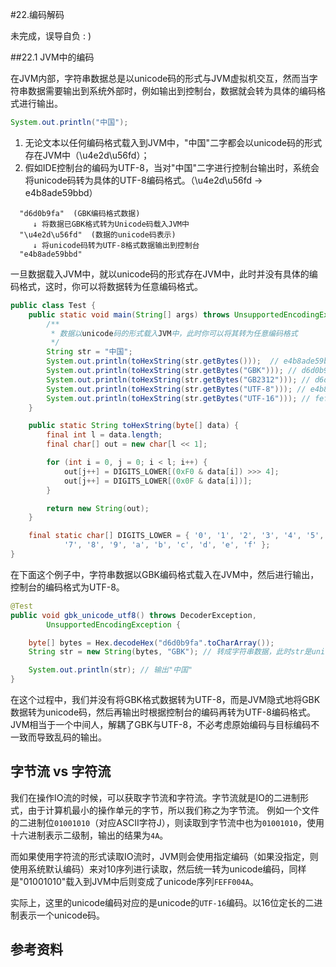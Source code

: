#22.编码解码

未完成，误导自负 : )

##22.1 JVM中的编码

在JVM内部，字符串数据总是以unicode码的形式与JVM虚拟机交互，然而当字符串数据需要输出到系统外部时，例如输出到控制台，数据就会转为具体的编码格式进行输出。

```Java
System.out.println("中国");
```
1. 无论文本以任何编码格式载入到JVM中，"中国"二字都会以unicode码的形式存在JVM中（\u4e2d\u56fd）；
2. 假如IDE控制台的编码为UTF-8，当对"中国"二字进行控制台输出时，系统会将unicode码转为具体的UTF-8编码格式。（\u4e2d\u56fd -> e4b8ade59bbd）

```
  "d6d0b9fa"  (GBK编码格式数据)
     ↓ 将数据已GBK格式转为Unicode码载入JVM中
  "\u4e2d\u56fd"  (数据的unicode码表示)
     ↓ 将unicode码转为UTF-8格式数据输出到控制台
  "e4b8ade59bbd"
``` 

一旦数据载入JVM中，就以unicode码的形式存在JVM中，此时并没有具体的编码格式，这时，你可以将数据转为任意编码格式。

```Java
public class Test {
	public static void main(String[] args) throws UnsupportedEncodingException {
	    /**
	     * 数据以unicode码的形式载入JVM中，此时你可以将其转为任意编码格式
	     */
		String str = "中国";
		System.out.println(toHexString(str.getBytes()));  // e4b8ade59bbd  系统默认UTF-8
		System.out.println(toHexString(str.getBytes("GBK"))); // d6d0b9fa GB2312
		System.out.println(toHexString(str.getBytes("GB2312"))); // d6d0b9fa GBK
		System.out.println(toHexString(str.getBytes("UTF-8"))); // e4b8ade59bbd UTF-8
		System.out.println(toHexString(str.getBytes("UTF-16"))); // feff4e2d56fd UTF-16
	}

	public static String toHexString(byte[] data) {
		final int l = data.length;
		final char[] out = new char[l << 1];

		for (int i = 0, j = 0; i < l; i++) {
			out[j++] = DIGITS_LOWER[(0xF0 & data[i]) >>> 4];
			out[j++] = DIGITS_LOWER[(0x0F & data[i])];
		}

		return new String(out);
	}

	final static char[] DIGITS_LOWER = { '0', '1', '2', '3', '4', '5', '6',
			'7', '8', '9', 'a', 'b', 'c', 'd', 'e', 'f' };
}
```

在下面这个例子中，字符串数据以GBK编码格式载入在JVM中，然后进行输出，控制台的编码格式为UTF-8。

```Java
@Test
public void gbk_unicode_utf8() throws DecoderException,
		UnsupportedEncodingException {

	byte[] bytes = Hex.decodeHex("d6d0b9fa".toCharArray());
	String str = new String(bytes, "GBK"); // 转成字符串数据，此时str是unicode编码

	System.out.println(str); // 输出"中国"
}
```

在这个过程中，我们并没有将GBK格式数据转为UTF-8，而是JVM隐式地将GBK数据转为unicode码，然后再输出时根据控制台的编码再转为UTF-8编码格式。JVM相当于一个中间人，解耦了GBK与UTF-8，不必考虑原始编码与目标编码不一致而导致乱码的输出。

## 字节流 vs 字符流

我们在操作IO流的时候，可以获取字节流和字符流。字节流就是IO的二进制形式，由于计算机最小的操作单元的字节，所以我们称之为字节流。 例如一个文件的二进制位`01001010`（对应ASCII字符J），则读取到字节流中也为`01001010`，使用十六进制表示二级制，输出的结果为`4A`。

而如果使用字符流的形式读取IO流时，JVM则会使用指定编码（如果没指定，则使用系统默认编码）来对10序列进行读取，然后统一转为unicode编码，同样是"01001010"载入到JVM中后则变成了unicode序列`FEFF004A`。

实际上，这里的unicode编码对应的是unicode的`UTF-16`编码。以16位定长的二进制表示一个unicode码。

## 参考资料
